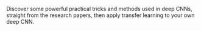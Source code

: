 Discover some powerful practical tricks and methods used in deep CNNs, straight from the research papers, then apply transfer learning to your own deep CNN. 